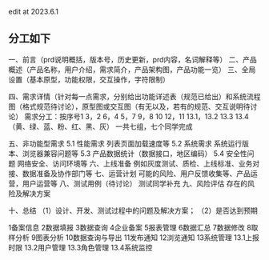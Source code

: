 edit at 2023.6.1 
## 分工如下
一、前言（prd说明概括，版本号，历史更新，prd内容，名词解释等）
二、产品概述（产品名称，用户介绍，需求简介，产品架构图，产品功能一览）
三、全局设置（基本原型，功能权限，交互操作，字符限制）

四、需求详情（针对每一点需求，分别给出功能详述表（规范已给出）和系统流程图（格式规范待讨论），原型图或交互图（有无以及，若有的规范、交互说明待讨论）
需求分工：按序号1 3，2 6，4 5，7 9，8 10 12，11 13.1，13.2 13.3 13.4
（黄、绿、蓝、粉、红、黑、灰）
一共七组，七个同学完成

五、非功能型需求
5.1 性能需求
列表页面加载速度等
5.2 系统需求
系统运行版本、浏览器兼容问题等
5.3 产品数据统计（数据接口，地区编码）
5.4 安全性问题
网络安全、访问环境等
六、上线准备
例如灰度测试、质检、上线标准、业务对接、数据准备及协作部门等
七、运营计划
可能的风险、用户反馈收集等、产品运营，用户运营等
八、测试用例（待讨论）
测试同学补充
九、风险评估
存在的风险及解决方案

十、总结
（1）设计、开发、测试过程中的问题及解决方案；
（2）是否达到预期

1备案信息
2数据填报
3数据查询
4企业备案
5报表管理
6数据汇总
7数据修改
8取样分析
9图表分析
10数据查询与导出
11发布通知
12浏览通知
13系统管理
13.1上报时限
13.2用户管理
13.3角色管理
13.4系统监控

